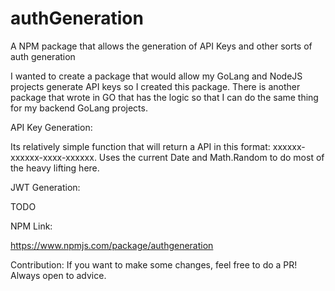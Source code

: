 # authGeneration
A NPM package that allows the generation of API Keys and other sorts of auth generation

I wanted to create a package that would allow my GoLang and NodeJS projects generate API keys so I created this package. There is another package that wrote in GO 
that has the logic so that I can do the same thing for my backend GoLang projects.

API Key Generation:

  Its relatively simple function that will return a API in this format: xxxxxx-xxxxxx-xxxx-xxxxxx. Uses the current Date and Math.Random to do most of the heavy lifting here. 
  

JWT Generation:

  TODO
  
  
NPM Link:

https://www.npmjs.com/package/authgeneration

Contribution:
If you want to make some changes, feel free to do a PR! Always open to advice. 

